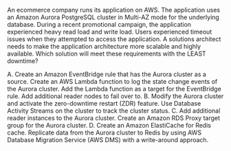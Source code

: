 An ecommerce company runs its application on AWS. The application uses an Amazon Aurora PostgreSQL cluster in Multi-AZ mode for the underlying database. During a recent promotional campaign, the application experienced heavy read load and write load. Users experienced timeout issues when they attempted to access the application. A solutions architect needs to make the application architecture more scalable and highly available. Which solution will meet these requirements with the LEAST downtime? 

A. Create an Amazon EventBridge rule that has the Aurora cluster as a source. Create an AWS Lambda function to log the state change events of the Aurora cluster. Add the Lambda function as a target for the EventBridge rule. Add additional reader nodes to fail over to. 
B. Modify the Aurora cluster and activate the zero-downtime restart (ZDR) feature. Use Database Activity Streams on the cluster to track the cluster status.
C. Add additional reader instances to the Aurora cluster. Create an Amazon RDS Proxy target group for the Aurora cluster. 
D. Create an Amazon ElastiCache for Redis cache. Replicate data from the Aurora cluster to Redis by using AWS Database Migration Service (AWS DMS) with a write-around approach.